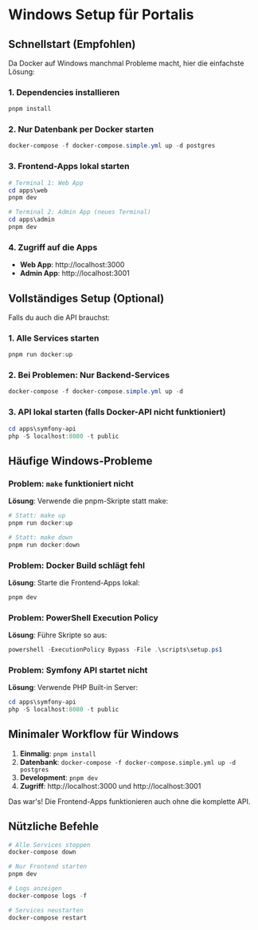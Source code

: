 # Windows Setup für Portalis

## Schnellstart (Empfohlen)

Da Docker auf Windows manchmal Probleme macht, hier die einfachste Lösung:

### 1. Dependencies installieren
```powershell
pnpm install
```

### 2. Nur Datenbank per Docker starten
```powershell
docker-compose -f docker-compose.simple.yml up -d postgres
```

### 3. Frontend-Apps lokal starten
```powershell
# Terminal 1: Web App
cd apps\web
pnpm dev

# Terminal 2: Admin App (neues Terminal)
cd apps\admin
pnpm dev
```

### 4. Zugriff auf die Apps
- **Web App**: http://localhost:3000
- **Admin App**: http://localhost:3001

## Vollständiges Setup (Optional)

Falls du auch die API brauchst:

### 1. Alle Services starten
```powershell
pnpm run docker:up
```

### 2. Bei Problemen: Nur Backend-Services
```powershell
docker-compose -f docker-compose.simple.yml up -d
```

### 3. API lokal starten (falls Docker-API nicht funktioniert)
```powershell
cd apps\symfony-api
php -S localhost:8080 -t public
```

## Häufige Windows-Probleme

### Problem: `make` funktioniert nicht
**Lösung**: Verwende die pnpm-Skripte statt make:
```powershell
# Statt: make up
pnpm run docker:up

# Statt: make down  
pnpm run docker:down
```

### Problem: Docker Build schlägt fehl
**Lösung**: Starte die Frontend-Apps lokal:
```powershell
pnpm dev
```

### Problem: PowerShell Execution Policy
**Lösung**: Führe Skripte so aus:
```powershell
powershell -ExecutionPolicy Bypass -File .\scripts\setup.ps1
```

### Problem: Symfony API startet nicht
**Lösung**: Verwende PHP Built-in Server:
```powershell
cd apps\symfony-api
php -S localhost:8080 -t public
```

## Minimaler Workflow für Windows

1. **Einmalig**: `pnpm install`
2. **Datenbank**: `docker-compose -f docker-compose.simple.yml up -d postgres` 
3. **Development**: `pnpm dev`
4. **Zugriff**: http://localhost:3000 und http://localhost:3001

Das war's! Die Frontend-Apps funktionieren auch ohne die komplette API.

## Nützliche Befehle

```powershell
# Alle Services stoppen
docker-compose down

# Nur Frontend starten
pnpm dev

# Logs anzeigen
docker-compose logs -f

# Services neustarten
docker-compose restart
```
